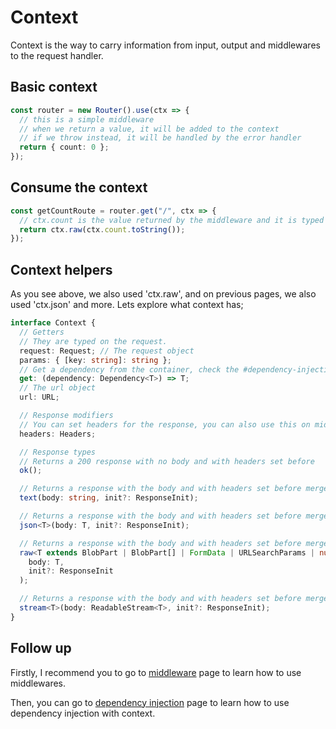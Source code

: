 # Context

Context is the way to carry information from input, output and middlewares to the request handler.

## Basic context

```ts
const router = new Router().use(ctx => {
  // this is a simple middleware
  // when we return a value, it will be added to the context
  // if we throw instead, it will be handled by the error handler
  return { count: 0 };
});
```

## Consume the context

```ts
const getCountRoute = router.get("/", ctx => {
  // ctx.count is the value returned by the middleware and it is typed
  return ctx.raw(ctx.count.toString());
});
```

## Context helpers

As you see above, we also used 'ctx.raw', and on previous pages, we also used 'ctx.json' and more. Lets explore what context has;

```ts
interface Context {
  // Getters
  // They are typed on the request.
  request: Request; // The request object
  params: { [key: string]: string };
  // Get a dependency from the container, check the #dependency-injection page
  get: (dependency: Dependency<T>) => T;
  // The url object
  url: URL;

  // Response modifiers
  // You can set headers for the response, you can also use this on middleware
  headers: Headers;

  // Response types
  // Returns a 200 response with no body and with headers set before
  ok();

  // Returns a response with the body and with headers set before merged to init
  text(body: string, init?: ResponseInit);

  // Returns a response with the body and with headers set before merged to init
  json<T>(body: T, init?: ResponseInit);

  // Returns a response with the body and with headers set before merged to init
  raw<T extends BlobPart | BlobPart[] | FormData | URLSearchParams | null>(
    body: T,
    init?: ResponseInit
  );

  // Returns a response with the body and with headers set before merged to init
  stream<T>(body: ReadableStream<T>, init?: ResponseInit);
}
```

## Follow up

Firstly, I recommend you to go to [middleware](./middleware.md) page to learn how to use middlewares.

Then, you can go to [dependency injection](./di.md) page to learn how to use dependency injection with context.
